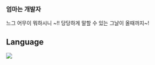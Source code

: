 ### 엄마는 개발자 
느그 어무이 뭐하시니 ~!! 당당하게 말할 수 있는 그날이 올때까지~!

## Language
<img src="https://img.shields.io/badge/FFCA28?style=flat-square&logo=java&logoColor=white"/>


<!--
**paypulse/paypulse** is a ✨ _special_ ✨ repository because its `README.md` (this file) appears on your GitHub profile.

Here are some ideas to get you started:

- 🔭 I’m currently working on ...
- 🌱 I’m currently learning ...
- 👯 I’m looking to collaborate on ...
- 🤔 I’m looking for help with ...
- 💬 Ask me about ...
- 📫 How to reach me: ...
- 😄 Pronouns: ...
- ⚡ Fun fact: ...
-->
